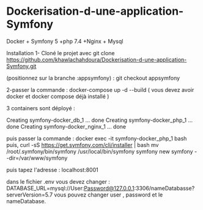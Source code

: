 # Dockerisation-d-une-application-Symfony

Docker + Symfony 5 +php 7.4 +Nginx + Mysql 

Installation
1- Cloné le projet avec git clone https://github.com/khawlachahdoura/Dockerisation-d-une-application-Symfony.git

(positionnez sur la branche :appsymfony) : git checkout appsymfony

2-passer la commande : docker-compose up -d --build ( vous devez avoir docker et docker compose déjà installé )

 3 containers sont déployé :

Creating symfony-docker_db_1    ... done
Creating symfony-docker_php_1   ... done
Creating symfony-docker_nginx_1 ... done

puis passer la commande :
docker exec -it  symfony-docker_php_1 bash
puis, 
curl -sS https://get.symfony.com/cli/installer | bash
mv /root/.symfony/bin/symfony /usr/local/bin/symfony
symfony new symfony --dir=/var/www/symfony

puis tapez l'adresse : localhost:8001 

dans le fichier .env vous devez changer :
DATABASE_URL=mysql://User:Password@127.0.0.1:3306/nameDatabasse?serverVersion=5.7
 vous pouvez changer user , password et le nameDatabase.
